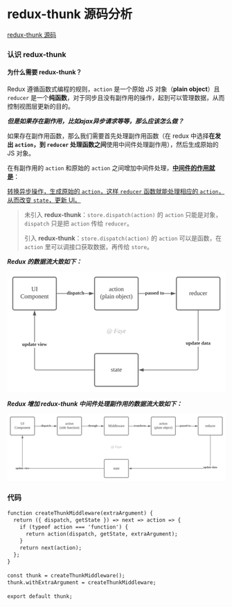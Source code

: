 # redux-thunk 源码分析
[redux-thunk 源码](https://github.com/reduxjs/redux-thunk)

### 认识 redux-thunk

#### 为什么需要 redux-thunk？

Redux 遵循函数式编程的规则，`action` 是一个原始 JS 对象（**plain object**）且 `reducer` 是一个**纯函数**，对于同步且没有副作用的操作，起到可以管理数据，从而控制视图层更新的目的。

***但是如果存在副作用，比如ajax异步请求等等，那么应该怎么做？***

如果存在副作用函数，那么我们需要首先处理副作用函数（在 redux 中选择**在发出 `action`，到 `reducer` 处理函数之间**使用中间件处理副作用），然后生成原始的 JS 对象。

在有副作用的 `action` 和原始的 `action` 之间增加中间件处理，<u>**中间件的作用就是**</u>：

<u>转换异步操作，生成原始的 `action`，这样 `reducer` 函数就能处理相应的 `action`，从而改变 `state`，更新 UI。</u>

> 未引入 **redux-thunk**：`store.dispatch(action)` 的 `action` 只能是对象，`dispatch` 只是把 `action` 传给 `reducer`。
> 
> 引入 **redux-thunk**：`store.dispatch(action)` 的 `action` 可以是函数，在 `action` 里可以调接口获取数据，再传给 `store`。

***Redux 的数据流大致如下：***

![](images/redux.svg)

***Redux 增加 redux-thunk 中间件处理副作用的数据流大致如下：***

![](images/redux-thunk.svg)

### 代码

```
function createThunkMiddleware(extraArgument) {
  return ({ dispatch, getState }) => next => action => {
    if (typeof action === 'function') {
      return action(dispatch, getState, extraArgument);
    }
    return next(action);
  };
}

const thunk = createThunkMiddleware();
thunk.withExtraArgument = createThunkMiddleware;

export default thunk;
```